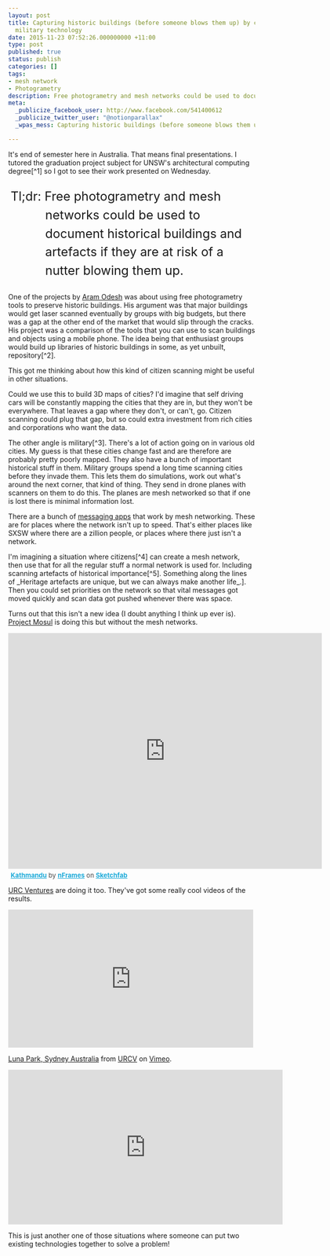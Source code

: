 ```yaml
---
layout: post
title: Capturing historic buildings (before someone blows them up) by crowd sourcing
  military technology
date: 2015-11-23 07:52:26.000000000 +11:00
type: post
published: true
status: publish
categories: []
tags:
- mesh network
- Photogrametry
description: Free photogrametry and mesh networks could be used to document historical buildings and artefacts if they are at risk of a nutter blowing them up.
meta:
  _publicize_facebook_user: http://www.facebook.com/541400612
  _publicize_twitter_user: "@notionparallax"
  _wpas_mess: Capturing historic buildings (before someone blows them up) by crowd sourcing military technology

---
```

<style type="text/css">
  p.tldr {
        padding-left: 3em;
        text-indent: -2.8em;
        font-size: 180%;
        line-height: 1.5;
    }
</style>
<p>It's end of semester here in Australia. That means final presentations. I tutored the graduation project subject for UNSW's architectural computing degree[^1] so I got to see their work presented on Wednesday.</p>
<p class="tldr">Tl;dr: Free photogrametry and mesh networks could be used to document historical buildings and artefacts if they are at risk of a nutter blowing them up.</p>
<p> </p>
<p>One of the projects by <a href="http://benv2426-aram-odesh.blogspot.com.au/">Aram Odesh</a> was about using free photogrametry tools to preserve historic buildings. His argument was that major buildings would get laser scanned eventually by groups with big budgets, but there was a gap at the other end of the market that would slip through the cracks. His project was a comparison of the tools that you can use to scan buildings and objects using a mobile phone. The idea being that enthusiast groups would build up libraries of historic buildings in some, as yet unbuilt, repository[^2].</p>
<p>This got me thinking about how this kind of citizen scanning might be useful in other situations.</p>
<p>Could we use this to build 3D maps of cities? I'd imagine that self driving cars will be constantly mapping the cities that they are in, but they won't be everywhere. That leaves a gap where they don't, or can't, go. Citizen scanning could plug that gap, but so could extra investment from rich cities and corporations who want the data.</p>
<p>The other angle is military[^3]. There's a lot of action going on in various old cities. My guess is that these cities change fast and are therefore are probably pretty poorly mapped. They also have a bunch of important historical stuff in them. Military groups spend a long time scanning cities before they invade them. This lets them do simulations, work out what's around the next corner, that kind of thing. They send in drone planes with scanners on them to do this. The planes are mesh networked so that if one is lost there is minimal information lost.</p>
<p>There are a bunch of <a href="http://www.theverge.com/2015/3/23/8267387/firechat-greenstone-mesh-network-bluetooth-wifi-peer-to-peer">messaging apps</a> that work by mesh networking. These are for places where the network isn't up to speed. That's either places like SXSW where there are a zillion people, or places where there just isn't a network.</p>
<p>I'm imagining a situation where citizens[^4] can create a mesh network, then use that for all the regular stuff a normal network is used for. Including scanning artefacts of historical importance[^5]. Something along the lines of _Heritage artefacts are unique, but we can always make another life_.]. Then you could set priorities on the network so that vital messages got moved quickly and scan data got pushed whenever there was space.</p>
<p>Turns out that this isn't a new idea (I doubt anything I think up ever is). <a href="http://projectmosul.org/">Project Mosul</a> is doing this but without the mesh networks.</p>

<iframe width="640" height="480" src="https://sketchfab.com/models/e21d746815b248b1b566b12aa7fa596e/embed" frameborder="0" allowfullscreen mozallowfullscreen="true" webkitallowfullscreen="true" onmousewheel="">
There really should be an iframe here :(
</iframe>

<p style="font-size: 13px; font-weight: normal; margin: 5px; color: #4A4A4A;">
    <a href="https://sketchfab.com/models/e21d746815b248b1b566b12aa7fa596e?utm_source=oembed&utm_medium=embed&utm_campaign=e21d746815b248b1b566b12aa7fa596e" target="_blank" style="font-weight: bold; color: #1CAAD9;">Kathmandu</a> by <a href="https://sketchfab.com/nframes?utm_source=oembed&utm_medium=embed&utm_campaign=e21d746815b248b1b566b12aa7fa596e" target="_blank" style="font-weight: bold; color: #1CAAD9;">nFrames</a> on <a href="https://sketchfab.com?utm_source=oembed&utm_medium=embed&utm_campaign=e21d746815b248b1b566b12aa7fa596e" target="_blank" style="font-weight: bold; color: #1CAAD9;">Sketchfab</a></p>
<p><a href="https://urcventures.com">URC Ventures</a> are doing it too. They've got some really cool videos of the results.</p>

<iframe src="https://player.vimeo.com/video/131801108" width="500" height="281" frameborder="0" webkitallowfullscreen mozallowfullscreen allowfullscreen>
There really should be an iframe here :(
</iframe>

<p><a href="https://vimeo.com/131801108">Luna Park, Sydney Australia</a> from <a href="https://vimeo.com/urcv">URCV</a> on <a href="https://vimeo.com">Vimeo</a>.</p>

<iframe width="560" height="315" src="https://www.youtube.com/embed/mEs3euTgj8s" frameborder="0" allowfullscreen>
There really should be an iframe here :(
</iframe>

<p>This is just another one of those situations where someone can put two existing technologies together to solve a problem!</p>

[^1]: with <a href="https://au.linkedin.com/in/m-hank-haeusler-40998110">Hank</a> and <a href="https://www.linkedin.com/in/ivana-kuzmanovska-6b581565">Ivana</a>

[^2]: perhaps it'll be Google Maps. imagine some kind of VR, free-location version of street view.

[^3]: I seem to talk about military things so much at the moment. I wonder why?

[^4]: The term citizen feels like it might be a bit tricky in places with really uncertain politics. Like I've always been confused by the idea of nation, country, state etc. I think citizen implies that there is something to be a citizen _of_. I this case, I mean concerned and invested occupant of a location. I'd love to know if anyone has written about this sort of thing anywhere else.

[^5]: I can imagine some people making an argument that in times of extreme danger, preserving the heritage is more important than saving life. I'm not sure where I stand on this issue. I need to think about it a lot. I can think of compelling reasons both ways. Ideally it wouldn't be a choice, we could do both.